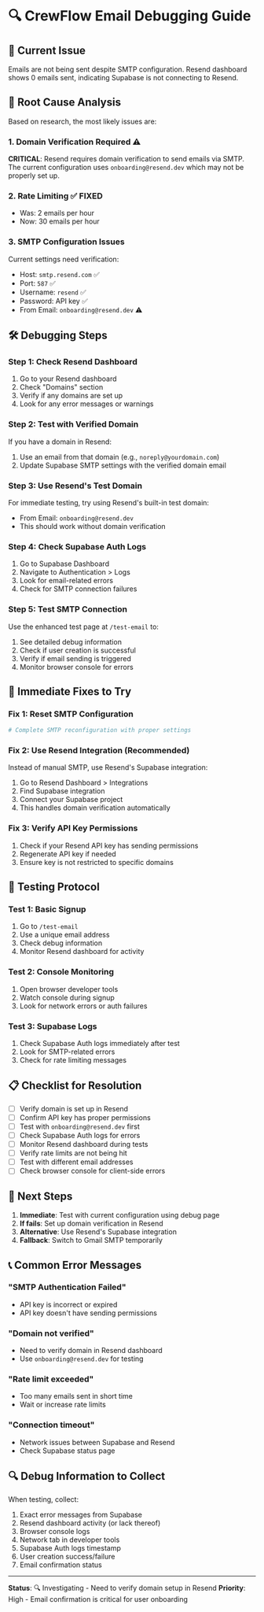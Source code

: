 # 🔍 CrewFlow Email Debugging Guide

## 🚨 Current Issue
Emails are not being sent despite SMTP configuration. Resend dashboard shows 0 emails sent, indicating Supabase is not connecting to Resend.

## 🔧 Root Cause Analysis

Based on research, the most likely issues are:

### 1. **Domain Verification Required** ⚠️
**CRITICAL**: Resend requires domain verification to send emails via SMTP. The current configuration uses `onboarding@resend.dev` which may not be properly set up.

### 2. **Rate Limiting** ✅ FIXED
- Was: 2 emails per hour
- Now: 30 emails per hour

### 3. **SMTP Configuration Issues**
Current settings need verification:
- Host: `smtp.resend.com` ✅
- Port: `587` ✅  
- Username: `resend` ✅
- Password: API key ✅
- From Email: `onboarding@resend.dev` ⚠️

## 🛠️ Debugging Steps

### Step 1: Check Resend Dashboard
1. Go to your Resend dashboard
2. Check "Domains" section
3. Verify if any domains are set up
4. Look for any error messages or warnings

### Step 2: Test with Verified Domain
If you have a domain in Resend:
1. Use an email from that domain (e.g., `noreply@yourdomain.com`)
2. Update Supabase SMTP settings with the verified domain email

### Step 3: Use Resend's Test Domain
For immediate testing, try using Resend's built-in test domain:
- From Email: `onboarding@resend.dev`
- This should work without domain verification

### Step 4: Check Supabase Auth Logs
1. Go to Supabase Dashboard
2. Navigate to Authentication > Logs
3. Look for email-related errors
4. Check for SMTP connection failures

### Step 5: Test SMTP Connection
Use the enhanced test page at `/test-email` to:
1. See detailed debug information
2. Check if user creation is successful
3. Verify if email sending is triggered
4. Monitor browser console for errors

## 🔧 Immediate Fixes to Try

### Fix 1: Reset SMTP Configuration
```bash
# Complete SMTP reconfiguration with proper settings
```

### Fix 2: Use Resend Integration (Recommended)
Instead of manual SMTP, use Resend's Supabase integration:
1. Go to Resend Dashboard > Integrations
2. Find Supabase integration
3. Connect your Supabase project
4. This handles domain verification automatically

### Fix 3: Verify API Key Permissions
1. Check if your Resend API key has sending permissions
2. Regenerate API key if needed
3. Ensure key is not restricted to specific domains

## 🧪 Testing Protocol

### Test 1: Basic Signup
1. Go to `/test-email`
2. Use a unique email address
3. Check debug information
4. Monitor Resend dashboard for activity

### Test 2: Console Monitoring
1. Open browser developer tools
2. Watch console during signup
3. Look for network errors or auth failures

### Test 3: Supabase Logs
1. Check Supabase Auth logs immediately after test
2. Look for SMTP-related errors
3. Check for rate limiting messages

## 📋 Checklist for Resolution

- [ ] Verify domain is set up in Resend
- [ ] Confirm API key has proper permissions
- [ ] Test with `onboarding@resend.dev` first
- [ ] Check Supabase Auth logs for errors
- [ ] Monitor Resend dashboard during tests
- [ ] Verify rate limits are not being hit
- [ ] Test with different email addresses
- [ ] Check browser console for client-side errors

## 🚀 Next Steps

1. **Immediate**: Test with current configuration using debug page
2. **If fails**: Set up domain verification in Resend
3. **Alternative**: Use Resend's Supabase integration
4. **Fallback**: Switch to Gmail SMTP temporarily

## 📞 Common Error Messages

### "SMTP Authentication Failed"
- API key is incorrect or expired
- API key doesn't have sending permissions

### "Domain not verified"
- Need to verify domain in Resend dashboard
- Use `onboarding@resend.dev` for testing

### "Rate limit exceeded"
- Too many emails sent in short time
- Wait or increase rate limits

### "Connection timeout"
- Network issues between Supabase and Resend
- Check Supabase status page

## 🔍 Debug Information to Collect

When testing, collect:
1. Exact error messages from Supabase
2. Resend dashboard activity (or lack thereof)
3. Browser console logs
4. Network tab in developer tools
5. Supabase Auth logs timestamp
6. User creation success/failure
7. Email confirmation status

---

**Status**: 🔍 Investigating - Need to verify domain setup in Resend
**Priority**: High - Email confirmation is critical for user onboarding
